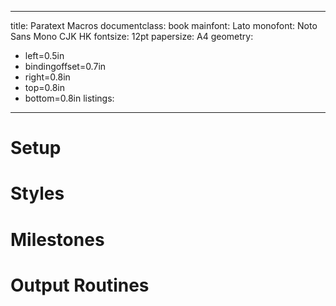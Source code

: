 [+main]::
---
title: Paratext Macros
documentclass: book
mainfont: Lato
monofont: Noto Sans Mono CJK HK
fontsize: 12pt
papersize: A4
geometry:
  - left=0.5in
  - bindingoffset=0.7in
  - right=0.8in
  - top=0.8in
  - bottom=0.8in
listings:
---

<!-- # Introduction -->

# Setup

[=d_setup]::

# Styles

[=d_styles]::

# Milestones

[=d_milestones]::

# Output Routines

[=d_output]::

<!-- # References -->

<!-- # Pictures -->

<!-- # Diglot -->

[-main]::
